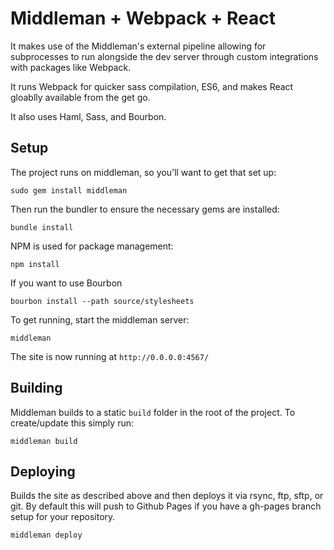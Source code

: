 # Middleman + Webpack + React

It makes use of the Middleman's external pipeline allowing for subprocesses to run alongside the dev server through custom integrations with packages like Webpack.

It runs Webpack for quicker sass compilation, ES6, and makes React gloablly available from the get go.

It also uses Haml, Sass, and Bourbon.


## Setup

The project runs on middleman, so you'll want to get that set up:

    sudo gem install middleman

Then run the bundler to ensure the necessary gems are installed:

    bundle install

NPM is used for package management:

    npm install

If you want to use Bourbon

    bourbon install --path source/stylesheets
    
To get running, start the middleman server:
  
    middleman

The site is now running at `http://0.0.0.0:4567/`

## Building

Middleman builds to a static `build` folder in the root of the project. To create/update this simply run:

    middleman build

## Deploying

Builds the site as described above and then deploys it via rsync, ftp, sftp, or git. By default this will 
push to Github Pages if you have a gh-pages branch setup for your repository.

    middleman deploy